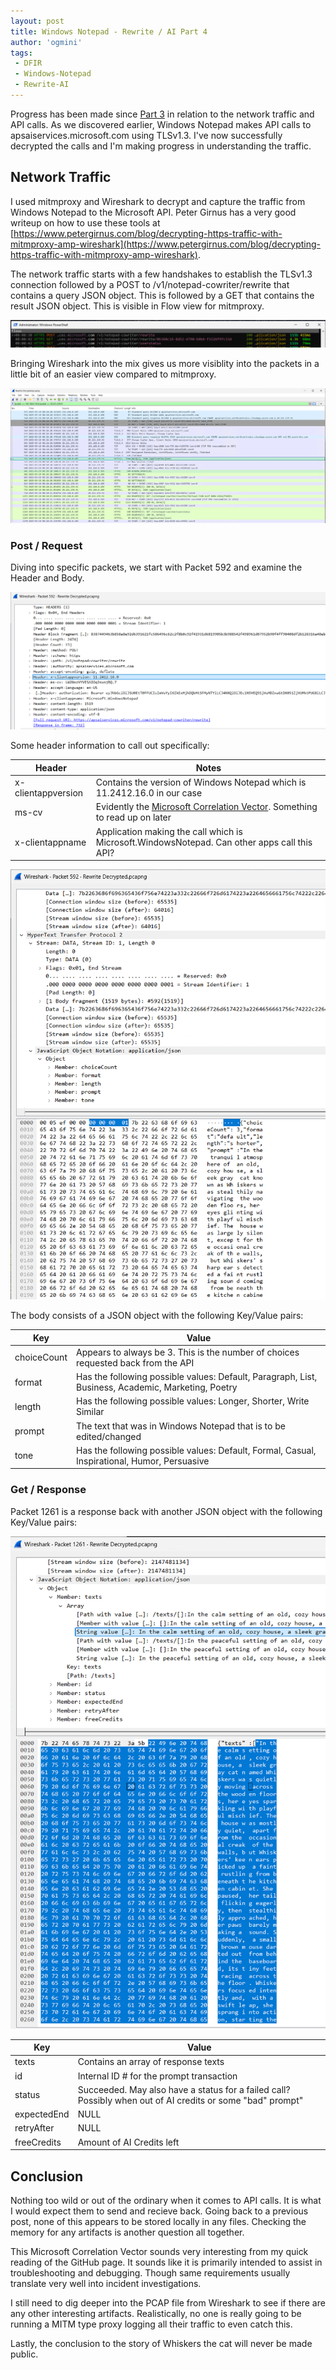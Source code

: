 ```yaml
---
layout: post
title: Windows Notepad - Rewrite / AI Part 4
author: 'ogmini'
tags:
 - DFIR
 - Windows-Notepad
 - Rewrite-AI
---
```


Progress has been made since [Part 3](https://ogmini.github.io/2025/03/16/Windows-Notepad-Rewrite-Part-3.html) in relation to the network traffic and API calls. As we discovered earlier, Windows Notepad makes API calls to apsaiservices.microsoft.com using TLSv1.3. I've now successfully decrypted the calls and I'm making progress in understanding the traffic.

## Network Traffic

I used mitmproxy and Wireshark to decrypt and capture the traffic from Windows Notepad to the Microsoft API. Peter Girnus has a very good writeup on how to use these tools at [https://www.petergirnus.com/blog/decrypting-https-traffic-with-mitmproxy-amp-wireshark](https://www.petergirnus.com/blog/decrypting-https-traffic-with-mitmproxy-amp-wireshark).

The network traffic starts with a few handshakes to establish the TLSv1.3 connection followed by a POST to /v1/notepad-cowriter/rewrite that contains a query JSON object. This is followed by a GET that contains the result JSON object. This is visible in Flow view for mitmproxy.

![mitmproxy](/images/rewrite/mitmproxy.png)

Bringing Wireshark into the mix gives us more visiblity into the packets in a little bit of an easier view compared to mitmproxy.

![Wireshark](/images/rewrite/WiresharkFlow.png)

### Post / Request

Diving into specific packets, we start with Packet 592 and examine the Header and Body.

![Header](/images/rewrite/Wireshark-HeaderSent.png)

Some header information to call out specifically:

|Header|Notes|
|---|---|
|x-clientappversion| Contains the version of Windows Notepad which is 11.2412.16.0 in our case|
|ms-cv|Evidently the [Microsoft Correlation Vector](https://github.com/microsoft/CorrelationVector). Something to read up on later|
|x-clientappname|Application making the call which is Microsoft.WindowsNotepad. Can other apps call this API?|

![Body](/images/rewrite/Wireshark-BodySent.png)  

The body consists of a JSON object with the following Key/Value pairs:

|Key|Value|
|---|---|
|choiceCount|Appears to always be 3. This is the number of choices requested back from the API|
|format|Has the following possible values: Default, Paragraph, List, Business, Academic, Marketing, Poetry|
|length|Has the following possible values: Longer, Shorter, Write Similar|
|prompt|The text that was in Windows Notepad that is to be edited/changed|
|tone|Has the following possible values: Default, Formal, Casual, Inspirational, Humor, Persuasive|

### Get / Response

Packet 1261 is a response back with another JSON object with the following Key/Value pairs:

![Body](/images/rewrite/Wireshark-BodyReply.png)  

|Key|Value|
|---|---|
|texts|Contains an array of response texts|
|id|Internal ID # for the prompt transaction|
|status|Succeeded. May also have a status for a failed call? Possibly when out of AI credits or some "bad" prompt"|
|expectedEnd|NULL|
|retryAfter|NULL|
|freeCredits|Amount of AI Credits left|

## Conclusion

Nothing too wild or out of the ordinary when it comes to API calls. It is what I would expect them to send and recieve back. Going back to a previous post, none of this appears to be stored locally in any files. Checking the memory for any artifacts is another question all together.

This Microsoft Correlation Vector sounds very interesting from my quick reading of the GitHub page. It sounds like it is primarily intended to assist in troubleshooting and debugging. Though same requirements usually translate very well into incident investigations.

I still need to dig deeper into the PCAP file from Wireshark to see if there are any other interesting artifacts. Realistically, no one is really going to be running a MITM type proxy logging all their traffic to even catch this.

Lastly, the conclusion to the story of Whiskers the cat will never be made public.
